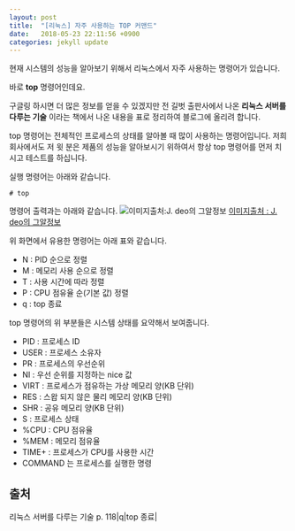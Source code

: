 ```yaml
---
layout: post
title:  "[리눅스] 자주 사용하는 TOP 커맨드"
date:   2018-05-23 22:11:56 +0900
categories: jekyll update
---
```

현재 시스템의 성능을 알아보기 위해서 리눅스에서 자주 사용하는 명령어가 있습니다.

바로  **top** 명령어인데요.

구글링  하시면 더 많은 정보를 얻을 수 있겠지만 전 길벗 출판사에서 나온 **리눅스 서버를 다루는 기술** 이라는 책에서 나온 내용을 표로 정리하여 블로그에 올리려 합니다.

top 명령어는 전체적인 프로세스의 상태를 알아볼 때 많이 사용하는 명령어입니다. 저희 회사에서도 저 윗 분은 제품의 성능을 알아보시기 위하여서 항상  top 명령어를 먼저 치시고 테스트를 하십니다.

실행 명령어는 아래와 같습니다.

    # top

명령어 출력과는 아래와 같습니다.
![이미지출처:J. deo의 그알정보](http://cfile1.uf.tistory.com/image/996F8C335A55B9D92AA7AA)
[이미지출처 : J. deo의 그알정보](http://arer.tistory.com/92)

위 화면에서 유용한 명령어는 아래 표와 같습니다.

* N : PID 순으로 정렬
* M : 메모리 사용 순으로 정렬
* T : 사용 시간에 따라 정렬
* P : CPU 점유율 순(기본 값) 정렬
* q : top 종료

top 명령어의 위 부분들은 시스템 상태를 요약해서 보여줍니다.

* PID : 프로세스 ID
* USER : 프로세스 소유자
* PR : 프로세스의 우선순위
* NI : 우선 순위를 지정하는 nice 값
* VIRT : 프로세스가 점유하는 가상 메모리 양(KB 단위)
* RES : 스왑 되지 않은 물리 메모리 양(KB 단위)
* SHR : 공유 메모리 양(KB 단위)
* S : 프로세스 상태
* %CPU : CPU 점유율
* %MEM : 메모리 점유율
* TIME+ : 프로세스가 CPU를 사용한 시간
* COMMAND 는 프로세스를 실행한 명령

## 출처
리눅스 서버를 다루는 기술 p. 118|q|top 종료|

